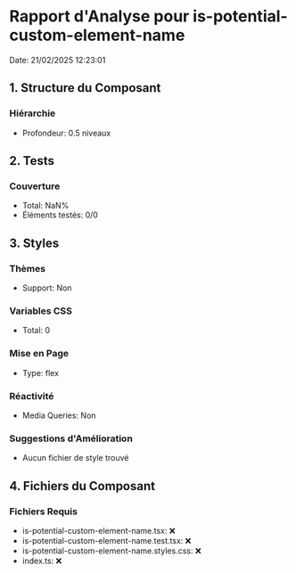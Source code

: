 # Rapport d'Analyse pour is-potential-custom-element-name

Date: 21/02/2025 12:23:01

## 1. Structure du Composant

### Hiérarchie

- Profondeur: 0.5 niveaux

## 2. Tests

### Couverture

- Total: NaN%
- Éléments testés: 0/0

## 3. Styles

### Thèmes

- Support: Non

### Variables CSS

- Total: 0

### Mise en Page

- Type: flex

### Réactivité

- Media Queries: Non

### Suggestions d'Amélioration

- Aucun fichier de style trouvé

## 4. Fichiers du Composant

### Fichiers Requis

- is-potential-custom-element-name.tsx: ❌
- is-potential-custom-element-name.test.tsx: ❌
- is-potential-custom-element-name.styles.css: ❌
- index.ts: ❌
